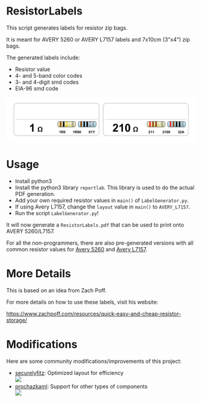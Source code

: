 # ResistorLabels

This script generates labels for resistor zip bags.

It is meant for AVERY 5260 or AVERY L7157 labels and 7x10cm (3"x4") zip bags.

The generated labels include:

-   Resistor value
-   4- and 5-band color codes
-   3- and 4-digit smd codes
-   EIA-96 smd code

<img src="images\Example.svg">

# Usage

-   Install python3
-   Install the python3 library `reportlab`. This library is used to do the actual PDF generation.
-   Add your own required resistor values in `main()` of `LabelGenerator.py`.
-   If using Avery L7157, change the `layout` value in `main()` to `AVERY_L7157`.
-   Run the script `LabelGenerator.py`!

It will now generate a `ResistorLabels.pdf` that can be used to print onto AVERY 5260/L7157.

For all the non-programmers, there are also pre-generated versions with all
common resistor values for [Avery 5260](./CommonValuesAvery5260.pdf) and [Avery L7157](./CommonValuesAveryL7157.pdf).


# More Details

This is based on an idea from Zach Poff.

For more details on how to use these labels, visit his website:

https://www.zachpoff.com/resources/quick-easy-and-cheap-resistor-storage/

# Modifications

Here are some community modifications/improvements of this project:
- [securelyfitz](https://github.com/securelyfitz/ResistorLabels): Optimized layout for efficiency <br>
  [<img src="https://github.com/securelyfitz/ResistorLabels/blob/5e4db032fd8469aa25ab555384a5f132b6b08443/Example.png" width=400>](https://github.com/securelyfitz/ResistorLabels)
- [prochazkaml](https://github.com/prochazkaml/ComponentLabels): Support for other types of components <br>
  [<img src="https://github.com/user-attachments/assets/97d1cfc7-5ef2-4d29-b490-5f422465625b" width=400>](https://github.com/prochazkaml/ComponentLabels)
